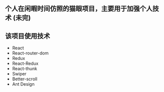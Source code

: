 ## 个人在闲暇时间仿照的猫眼项目，主要用于加强个人技术 (未完)

## 该项目使用技术
  - React
  - React-router-dom
  - Redux
  - React-Redux
  - React-thunk
  - Swiper
  - Better-scroll
  - Ant Design